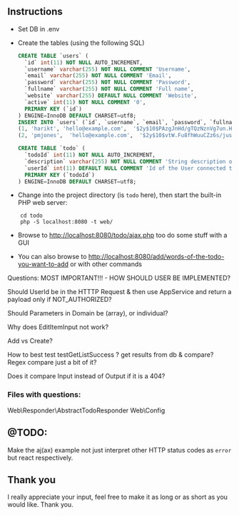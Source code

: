 
## Instructions 

- Set DB in .env

- Create the tables (using the following SQL)

  ```sql
  CREATE TABLE `users` (
    `id` int(11) NOT NULL AUTO_INCREMENT,
    `username` varchar(255) NOT NULL COMMENT 'Username',
    `email` varchar(255) NOT NULL COMMENT 'Email',
    `password` varchar(255) NOT NULL COMMENT 'Password',
    `fullname` varchar(255) NOT NULL COMMENT 'Full name',
    `website` varchar(255) DEFAULT NULL COMMENT 'Website',
    `active` int(11) NOT NULL COMMENT '0',
    PRIMARY KEY (`id`)
  ) ENGINE=InnoDB DEFAULT CHARSET=utf8;
  INSERT INTO `users` (`id`, `username`, `email`, `password`, `fullname`, `website`, `active`) VALUES
  (1, 'harikt', 'hello@example.com',  '$2y$10$PAzgJnHd/gTQzNznVg7un.HGEuGHYtYACCFknGuf.4diSunu3MA7C', 'Hari KT',  'http://harikt.com', 1),
  (2, 'pmjones',  'hello@example.com',  '$2y$10$vtW.Fu8fhWuuCZz6s/jus.ilkzOMjMGwbzdkZNUzIVZLc.PV/6dVG', 'Paul M Jones', 'http://paul-m-jones.com',  1);
  ```
  ```sql
  CREATE TABLE `todo` (
    `todoId` int(11) NOT NULL AUTO_INCREMENT,
    `description` varchar(255) NOT NULL COMMENT 'String description of this Todo',
    `userId` int(11) DEFAULT NULL COMMENT 'Id of the User connected to this Todo',
    PRIMARY KEY (`todoId`)
  ) ENGINE=InnoDB DEFAULT CHARSET=utf8;
  ```

-  Change into the project directory (is `todo` here), then start the built-in PHP web server:
```
    cd todo
    php -S localhost:8080 -t web/
```

- Browse to <http://localhost:8080/todo/ajax.php> too do some stuff with a GUI

- You can also browse to <http://localhost:8080/add/words-of-the-todo-you-want-to-add> or with other commands







Questions: 
MOST IMPORTANT!!! - HOW SHOULD USER BE IMPLEMENTED?

Should UserId be in the HTTTP Request & then use AppService and return a payload only if NOT_AUTHORIZED?

Should Parameters in Domain be (array), or individual?

Why does EditItemInput not work?

Add vs Create?

How to best test testGetListSuccess ? get results from db & compare? Regex compare just a bit of it?


Does it compare Input instead of Output if it is a 404?

### Files with questions:
Web\Responder\AbstractTodoResponder
Web\Config

## @TODO: 
Make the aj(ax) example not just interpret other HTTP status codes as `error` but react respectively.

## Thank you 
I really appreciate your input, feel free to make it as long or as short as you would like. Thank you.

